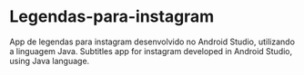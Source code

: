 # Legendas-para-instagram
App de legendas para instagram desenvolvido no Android Studio, utilizando a linguagem Java.
Subtitles app for instagram developed in Android Studio, using Java language.
